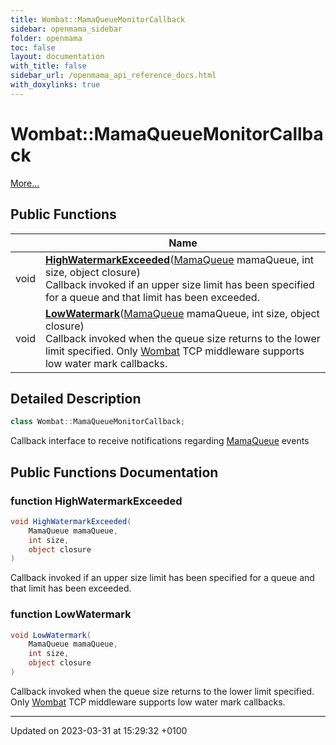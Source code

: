 ```yaml
---
title: Wombat::MamaQueueMonitorCallback
sidebar: openmama_sidebar
folder: openmama
toc: false
layout: documentation
with_title: false
sidebar_url: /openmama_api_reference_docs.html
with_doxylinks: true
---
```


# Wombat::MamaQueueMonitorCallback



 [More...](#detailed-description)

## Public Functions

|                | Name           |
| -------------- | -------------- |
| void | **[HighWatermarkExceeded](interfaceWombat_1_1MamaQueueMonitorCallback.html#function-highwatermarkexceeded)**([MamaQueue](classWombat_1_1MamaQueue.html) mamaQueue, int size, object closure)<br>Callback invoked if an upper size limit has been specified for a queue and that limit has been exceeded.  |
| void | **[LowWatermark](interfaceWombat_1_1MamaQueueMonitorCallback.html#function-lowwatermark)**([MamaQueue](classWombat_1_1MamaQueue.html) mamaQueue, int size, object closure)<br>Callback invoked when the queue size returns to the lower limit specified. Only [Wombat](namespaceWombat.html) TCP middleware supports low water mark callbacks.  |

## Detailed Description

```csharp
class Wombat::MamaQueueMonitorCallback;
```


Callback interface to receive notifications regarding [MamaQueue](classWombat_1_1MamaQueue.html) events 

## Public Functions Documentation

### function HighWatermarkExceeded

```csharp
void HighWatermarkExceeded(
    MamaQueue mamaQueue,
    int size,
    object closure
)
```

Callback invoked if an upper size limit has been specified for a queue and that limit has been exceeded. 

### function LowWatermark

```csharp
void LowWatermark(
    MamaQueue mamaQueue,
    int size,
    object closure
)
```

Callback invoked when the queue size returns to the lower limit specified. Only [Wombat](namespaceWombat.html) TCP middleware supports low water mark callbacks. 

-------------------------------

Updated on 2023-03-31 at 15:29:32 +0100